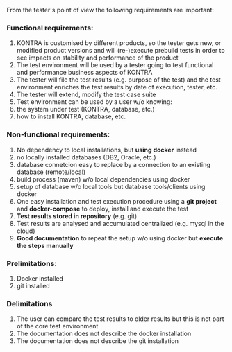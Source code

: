 From the tester's point of view the following requirements are important:

### **Functional requirements**:

1. KONTRA is customised by different products, so the tester gets new, or modified product versions and will (re-)execute prebuild tests in order to see impacts on stability and performance of the product
2. The test environment will be used by a tester going to test functional and performance business aspects of KONTRA
3. The tester will file the test results (e.g. purpose of the test) and the test environment enriches the test results by date of execution, tester, etc.
4. The tester will extend, modify the test case suite
5. Test environment can be used by a user w/o knowing:
  1. the system under test (KONTRA, database, etc.)
  2. how to install KONTRA, database, etc.

### **Non-functional requirements:**

1. No dependency to local installations, but **using docker** instead
  1. no locally installed databases (DB2, Oracle, etc.)
  2. database connetcion easy to replace by a connection to an existing database (remote/local)
  3. build process (maven) w/o local dependencies using docker
  4. setup of database w/o local tools but database tools/clients using docker
2. One easy installation and test execution procedure using a **git project** and **docker-compose** to deploy, install and execute the test
3. **Test results stored in repository** (e.g. git)
4. Test results are analysed and accumulated centralized (e.g. mysql in the cloud)
5. **Good documentation** to repeat the setup w/o using docker but **execute the** **steps manually**

### **Prelimitations:**

1. Docker installed
2. git installed

### **Delimitations**

1. The user can compare the test results to older results but this is not part of the core test environment
2. The documentation does not describe the docker installation
3. The documentation does not describe the git installation